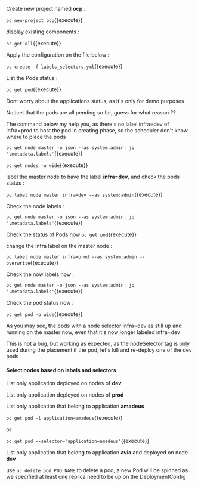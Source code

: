 
Create new project named **ocp** :

`oc new-project ocp`{{execute}}

display existing components :

`oc get all`{{execute}}

Apply the configuration on the file below :

`oc create -f labels_selectors.yml`{{execute}}

List the Pods status :

`oc get pod`{{execute}}


Dont worry about the applications status, as it's only for demo purposes


Noticet that the pods are all pending so far, guess for what reason ??


The command below my help you, as there's no label infra=dev of infra=prod to host the pod in creating phase, so the scheduler don't know where to place the pods


`oc get node master -o json --as system:admin| jq '.metadata.labels'`{{execute}}




`oc get nodes -o wide`{{execute}}


label the master node to have the label **infra=dev**, and check the pods status :

`oc label node master infra=dev --as system:admin`{{execute}}

Check the node labels :

`oc get node master -o json --as system:admin| jq '.metadata.labels'`{{execute}}


Check the status of Pods now
`oc get pod`{{execute}}

change the infra label on the master node :

`oc label node master infra=prod --as system:admin --overwrite`{{execute}}

Check the now labels now :

`oc get node master -o json --as system:admin| jq '.metadata.labels'`{{execute}}


Check the pod status now :

`oc get pod -o wide`{{execute}}

As you may see, the pods with a node selector infra=dev as still up and running on the master now, even that it's now longer labeled infra=dev

This is not a bug, but working as expected, as the nodeSelector tag is only used during the placement if the pod, let's kill and re-deploy one of the dev pods

#### Select nodes based on labels and selectors

List only application deployed on nodes of **dev**


List only application deployed on nodes of **prod**


List only application that belong to application **amadeus**


`oc get pod -l application=amadeus`{{execute}}

or

`oc get pod --selector='application=amadeus'`{{execute}}


List only application that belong to application **avia** and deployed on node **dev**


use `oc delete pod POD_NAME` to delete a pod, a new Pod will be spinned as we specified at least one replica need to be up on the DeploymentConfig